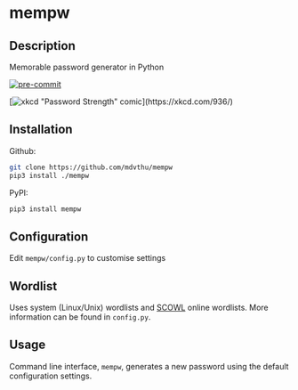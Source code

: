 # mempw

## Description
Memorable password generator in Python

[![pre-commit](https://img.shields.io/badge/pre--commit-enabled-brightgreen?logo=pre-commit&logoColor=white)](https://github.com/pre-commit/pre-commit)

[![xkcd "Password Strength" comic](https://imgs.xkcd.com/comics/password_strength.png "https://xkcd.com/936/")](https://xkcd.com/936/)

## Installation
Github:
```bash
git clone https://github.com/mdvthu/mempw
pip3 install ./mempw
```
PyPI:
```bash
pip3 install mempw
```

## Configuration
Edit `mempw/config.py` to customise settings

## Wordlist
Uses system (Linux/Unix) wordlists and [SCOWL](https://sourceforge.net/projects/wordlist/files/speller/2020.12.07/)
online wordlists. More information can be found in `config.py`.

## Usage
Command line interface, `mempw`, generates a new password using the
default configuration settings.
